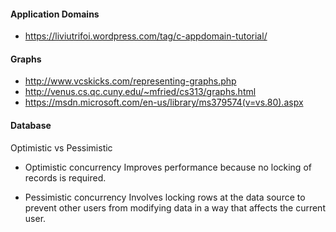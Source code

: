 #### Application Domains ####
* https://liviutrifoi.wordpress.com/tag/c-appdomain-tutorial/

#### Graphs ####
* http://www.vcskicks.com/representing-graphs.php
* http://venus.cs.qc.cuny.edu/~mfried/cs313/graphs.html
* https://msdn.microsoft.com/en-us/library/ms379574(v=vs.80).aspx

#### Database ####
Optimistic vs Pessimistic

* Optimistic concurrency 
Improves performance because no locking of records is required.

* Pessimistic concurrency 
Involves locking rows at the data source to prevent other users from modifying data in a way that affects the current user.

